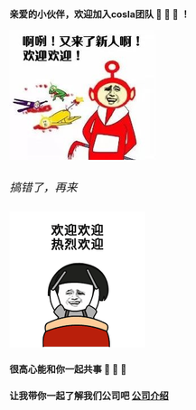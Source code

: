 ### 亲爱的小伙伴，欢迎加入cosla团队 :tada: :tada: :tada: ！

![欢迎新人](/welcome/welcome_error.jpg)

<p style="font-size:20px;padding: 10px 0;font-style: italic;">搞错了，再来</p>

![欢迎新人](/welcome/welcome_right.gif)

### 很高心能和你一起共事 :clap: :tada: :partying_face:

### 让我带你一起了解我们公司吧 [公司介绍](https://cosla520.feishu.cn/wiki/wikcnexCKrSkI6RaFagyhIpUAHh#oZ6XOg)